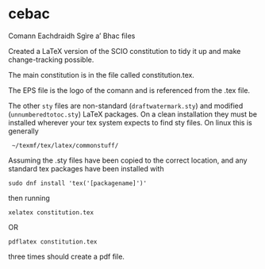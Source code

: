 # cebac
Comann Eachdraidh Sgìre a’ Bhac files

Created a LaTeX version of the SCIO constitution to tidy it up and make change-tracking possible.

The main constitution is in the file called constitution.tex.

The EPS file is the logo of the comann and is referenced from the .tex file.

The other `sty` files are non-standard (`draftwatermark.sty`) and modified
(`unnumberedtotoc.sty`) LaTeX packages. On a clean installation they must be
installed wherever your tex system expects to find sty files. On linux this is
generally 

```
 ~/texmf/tex/latex/commonstuff/ 
```

Assuming the .sty files have been copied to the correct location, and any standard tex packages have
been installed with 

```
sudo dnf install 'tex('[packagename]')'
```

then running 

```
xelatex constitution.tex
```
OR
```
pdflatex constitution.tex
```

three times should create a pdf file.

